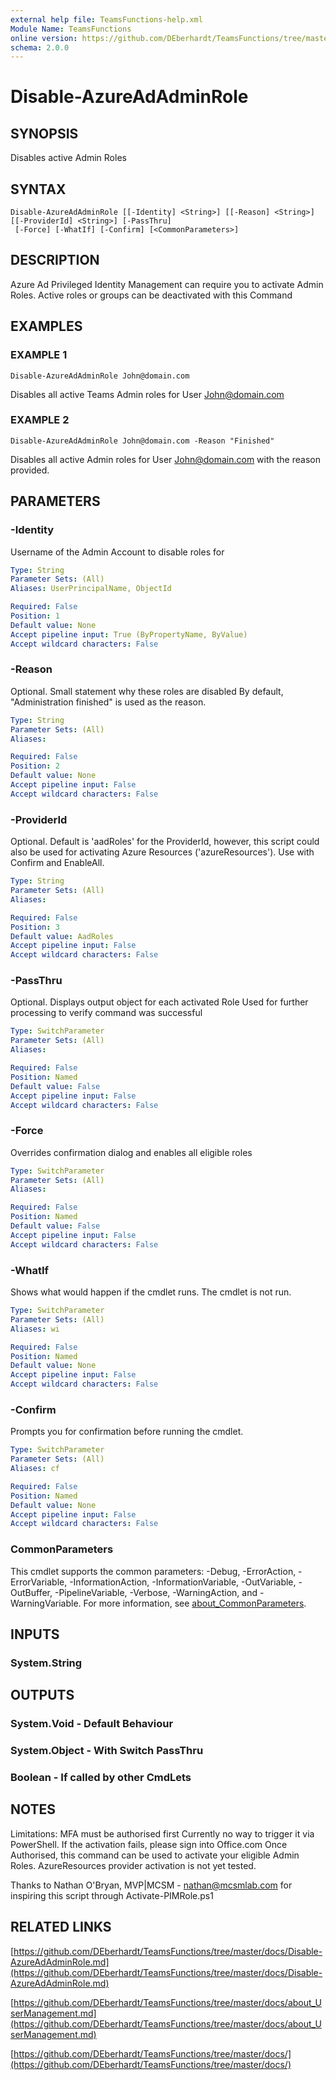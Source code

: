 ```yaml
---
external help file: TeamsFunctions-help.xml
Module Name: TeamsFunctions
online version: https://github.com/DEberhardt/TeamsFunctions/tree/master/docs/Disable-AzureAdAdminRole.md
schema: 2.0.0
---
```


# Disable-AzureAdAdminRole

## SYNOPSIS
Disables active Admin Roles

## SYNTAX

```
Disable-AzureAdAdminRole [[-Identity] <String>] [[-Reason] <String>] [[-ProviderId] <String>] [-PassThru]
 [-Force] [-WhatIf] [-Confirm] [<CommonParameters>]
```

## DESCRIPTION
Azure Ad Privileged Identity Management can require you to activate Admin Roles.
Active roles or groups can be deactivated with this Command

## EXAMPLES

### EXAMPLE 1
```
Disable-AzureAdAdminRole John@domain.com
```

Disables all active Teams Admin roles for User John@domain.com

### EXAMPLE 2
```
Disable-AzureAdAdminRole John@domain.com -Reason "Finished"
```

Disables all active Admin roles for User John@domain.com with the reason provided.

## PARAMETERS

### -Identity
Username of the Admin Account to disable roles for

```yaml
Type: String
Parameter Sets: (All)
Aliases: UserPrincipalName, ObjectId

Required: False
Position: 1
Default value: None
Accept pipeline input: True (ByPropertyName, ByValue)
Accept wildcard characters: False
```

### -Reason
Optional.
Small statement why these roles are disabled
By default, "Administration finished" is used as the reason.

```yaml
Type: String
Parameter Sets: (All)
Aliases:

Required: False
Position: 2
Default value: None
Accept pipeline input: False
Accept wildcard characters: False
```

### -ProviderId
Optional.
Default is 'aadRoles' for the ProviderId, however, this script could also be used for activating
Azure Resources ('azureResources').
Use with Confirm and EnableAll.

```yaml
Type: String
Parameter Sets: (All)
Aliases:

Required: False
Position: 3
Default value: AadRoles
Accept pipeline input: False
Accept wildcard characters: False
```

### -PassThru
Optional.
Displays output object for each activated Role
Used for further processing to verify command was successful

```yaml
Type: SwitchParameter
Parameter Sets: (All)
Aliases:

Required: False
Position: Named
Default value: False
Accept pipeline input: False
Accept wildcard characters: False
```

### -Force
Overrides confirmation dialog and enables all eligible roles

```yaml
Type: SwitchParameter
Parameter Sets: (All)
Aliases:

Required: False
Position: Named
Default value: False
Accept pipeline input: False
Accept wildcard characters: False
```

### -WhatIf
Shows what would happen if the cmdlet runs.
The cmdlet is not run.

```yaml
Type: SwitchParameter
Parameter Sets: (All)
Aliases: wi

Required: False
Position: Named
Default value: None
Accept pipeline input: False
Accept wildcard characters: False
```

### -Confirm
Prompts you for confirmation before running the cmdlet.

```yaml
Type: SwitchParameter
Parameter Sets: (All)
Aliases: cf

Required: False
Position: Named
Default value: None
Accept pipeline input: False
Accept wildcard characters: False
```

### CommonParameters
This cmdlet supports the common parameters: -Debug, -ErrorAction, -ErrorVariable, -InformationAction, -InformationVariable, -OutVariable, -OutBuffer, -PipelineVariable, -Verbose, -WarningAction, and -WarningVariable. For more information, see [about_CommonParameters](http://go.microsoft.com/fwlink/?LinkID=113216).

## INPUTS

### System.String
## OUTPUTS

### System.Void - Default Behaviour
### System.Object - With Switch PassThru
### Boolean - If called by other CmdLets
## NOTES
Limitations: MFA must be authorised first
Currently no way to trigger it via PowerShell.
If the activation fails, please sign into Office.com
Once Authorised, this command can be used to activate your eligible Admin Roles.
AzureResources provider activation is not yet tested.

Thanks to Nathan O'Bryan, MVP|MCSM - nathan@mcsmlab.com for inspiring this script through Activate-PIMRole.ps1

## RELATED LINKS

[https://github.com/DEberhardt/TeamsFunctions/tree/master/docs/Disable-AzureAdAdminRole.md](https://github.com/DEberhardt/TeamsFunctions/tree/master/docs/Disable-AzureAdAdminRole.md)

[https://github.com/DEberhardt/TeamsFunctions/tree/master/docs/about_UserManagement.md](https://github.com/DEberhardt/TeamsFunctions/tree/master/docs/about_UserManagement.md)

[https://github.com/DEberhardt/TeamsFunctions/tree/master/docs/](https://github.com/DEberhardt/TeamsFunctions/tree/master/docs/)

